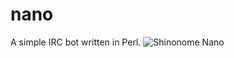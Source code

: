 # nano
A simple IRC bot written in Perl.
![Shinonome Nano](http://vignette2.wikia.nocookie.net/nichijou/images/7/76/Nano_01.jpg/revision/latest?cb=20111201151605)
